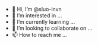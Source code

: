 - 👋 Hi, I’m @sluo-invn
- 👀 I’m interested in ...
- 🌱 I’m currently learning ...
- 💞️ I’m looking to collaborate on ...
- 📫 How to reach me ...

<!---
sluo-invn/sluo-invn is a ✨ special ✨ repository because its `README.md` (this file) appears on your GitHub profile.
You can click the Preview link to take a look at your changes.
--->

